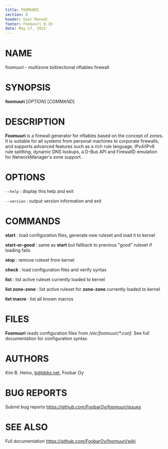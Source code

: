 ```yaml
---
title: FOOMUURI
section: 8
header: User Manual
footer: Foomuuri 0.19
date: May 17, 2023
---
```


# NAME

foomuuri - multizone bidirectional nftables firewall


# SYNOPSIS

**foomuuri** [*OPTION*] [*COMMAND*]


# DESCRIPTION

**Foomuuri** is a firewall generator for nftables based on the concept of
zones. It is suitable for all systems from personal machines to corporate
firewalls, and supports advanced features such as a rich rule language,
IPv4/IPv6 rule splitting, dynamic DNS lookups, a D-Bus API and FirewallD
emulation for NetworkManager's zone support.


# OPTIONS

`--help`
: display this help and exit

`--version`
: output version information and exit


# COMMANDS

**start**
: load configuration files, generate new ruleset and load it to kernel

**start-or-good**
: same as **start** but fallback to previous "good" ruleset if loading fails

**stop**
: remove ruleset from kernel

**check**
: load configuration files and verify syntax

**list**
: list active ruleset currently loaded to kernel

**list zone-zone**
: list active ruleset for **zone-zone** currently loaded to kernel

**list macro**
: list all known macros


# FILES

**Foomuuri** reads configuration files from */etc/foomuuri/\*.conf*.
See full documentation for configuration syntax.


# AUTHORS

Kim B. Heino, b@bbbs.net, Foobar Oy


# BUG REPORTS

Submit bug reports <https://github.com/FoobarOy/foomuuri/issues>


# SEE ALSO

Full documentation <https://github.com/FoobarOy/foomuuri/wiki>
